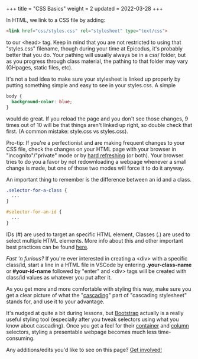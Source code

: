 +++
title = "CSS Basics"
weight = 2
updated = 2022-03-28
+++

In HTML, we link to a CSS file by adding:
```html
<link href="css/styles.css" rel="stylesheet" type="text/css">
```

to our &lt;head&gt; tag. Keep in mind that you are not restricted to using that
"styles.css" filename, though during your time at Epicodus, it's probably better that you do. 
Your pathing will usually always be in a css/ folder, but as you progress through
class material, the pathing to that folder may vary (GHpages, static files,
etc).

It's not a bad idea to make sure your stylesheet is linked up properly by
putting something simple and easy to see in your styles.css. A simple 
```css
body {
  background-color: blue;
}
```
would do great. If you reload the page and you don't see those changes, 9 times
out of 10 will be that things aren't linked up right, so double check that first.
(A common mistake: style.css vs styles.css).

Pro-tip: If you're a perfectionist and are making frequent changes to your CSS
file, check the changes on your HTML page with your browser in
"incognito"/"private" mode or by [hard
refreshing](https://fabricdigital.co.nz/blog/how-to-hard-refresh-your-browser-and-clear-cache)
(or both). Your browser tries to do you a favor by not redownloading a webpage
whenever a small change is made, but one of those two modes will force it to do
it anyway.

An important thing to remember is the difference between an id and a class.
```css
.selector-for-a-class {
  ...
}

#selector-for-an-id {
  ...
}
```
IDs (#) are used to target an specific HTML element, Classes (.) are used to select
multiple HTML elements. More info about this and other important best practices can be found [here](https://developer.mozilla.org/en-US/docs/Learn/CSS/First_steps/How_CSS_is_structured).

<i>Fast 'n furious?</i> If you're ever interested in creating a &lt;div&gt; with
a specific class/id, start a line in a HTML file in VSCode by entering
<b>.your-class-name</b> or <b>#your-id-name</b> followed by "enter" and
&lt;div&gt; tags will be created with class/id values as whatever you put after
it.

As you get more and more comfortable with styling this way, make sure you get a
clear picture of what the
"[cascading](https://developer.mozilla.org/en-US/docs/Learn/CSS/Building_blocks/Cascade_and_inheritance)"
part of "cascading stylesheet" stands for, and use it to your advantage.

It's nudged at quite a bit during lessons, but
[Bootstrap](https://getbootstrap.com/docs/5.1/getting-started/download/)
actually is a really useful styling tool (especially after you tweak selectors
using what you know about cascading). Once you get a feel for their
[container](https://getbootstrap.com/docs/5.1/layout/containers/) and
[column](https://getbootstrap.com/docs/5.1/layout/columns/) selectors, styling a
presentable webpage becomes much less time-consuming. 

Any additions/edits you'd like to see on this page? [Get involved!](@/contributing/issues.md)

